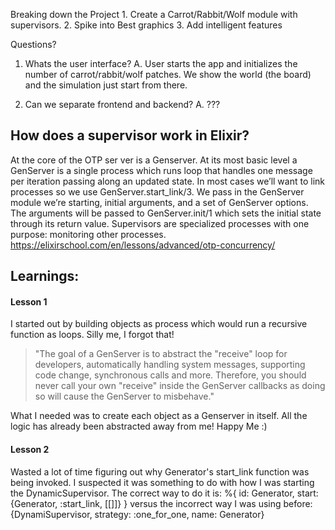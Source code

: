 Breaking down the Project 
    1. Create a Carrot/Rabbit/Wolf module with supervisors.
    2. Spike into Best graphics
    3. Add intelligent features

Questions?
1. Whats the user interface?
    A. User starts the app and initializes the number of carrot/rabbit/wolf patches.
    We show the world (the board) and the simulation just start from there.

2. Can we separate frontend and backend?
    A. ???



## How does a supervisor work in Elixir?
At the core of the OTP ser ver is a Genserver. At its most basic level a GenServer is a single process which runs 
loop that handles one message per iteration passing along an updated state. In most cases we’ll want to link processes so we use GenServer.start_link/3.
We pass in the GenServer module we’re starting, initial arguments, and a set of GenServer options. The arguments will be passed to GenServer.init/1 
which sets the initial state through its return value. Supervisors are specialized processes with one purpose: monitoring other processes.
https://elixirschool.com/en/lessons/advanced/otp-concurrency/

## Learnings: 
#### Lesson 1
I started out by building objects as process which would run a recursive function as loops.
Silly me, I forgot that!
> "The goal of a GenServer is to abstract the "receive" loop for developers, 
> automatically handling system messages, supporting code change, synchronous calls and more. 
> Therefore, you should never call your own "receive" inside the GenServer callbacks as doing 
> so will cause the GenServer to misbehave."

What I needed was to create each object as a Genserver in itself. All the logic has already been
abstracted away from me! Happy Me :)

#### Lesson 2
Wasted a lot of time figuring out why Generator's start_link function was being invoked. 
I suspected it was something to do with how I was starting the DynamicSupervisor.
The correct way to do it is:
    %{
        id: Generator,
        start: {Generator, :start_link, [[]]}
    }
versus the incorrect way I was using before:
    {DynamiSupervisor, strategy: :one_for_one, name: Generator}